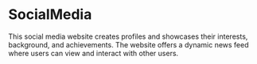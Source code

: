 # SocialMedia
This social media website creates profiles and showcases their interests, background, and achievements. The website offers a dynamic news feed where users can view and interact with other users.

